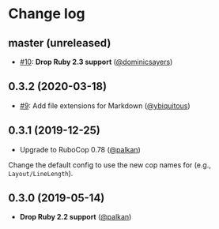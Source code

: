 # Change log

## master (unreleased)

- [#10](https://github.com/rubocop-hq/rubocop-md/pull/10): **Drop Ruby 2.3 support** ([@dominicsayers][])

## 0.3.2 (2020-03-18)

- [#9](https://github.com/rubocop-hq/rubocop-md/pull/9): Add file extensions for Markdown ([@ybiquitous][])

## 0.3.1 (2019-12-25)

- Upgrade to RuboCop 0.78 ([@palkan][])

Change the default config to use the new cop names for (e.g., `Layout/LineLength`).

## 0.3.0 (2019-05-14)

- **Drop Ruby 2.2 support** ([@palkan][])

[@palkan]: https://github.com/palkan
[@ybiquitous]: https://github.com/ybiquitous
[@dominicsayers]: https://github.com/dominicsayers
